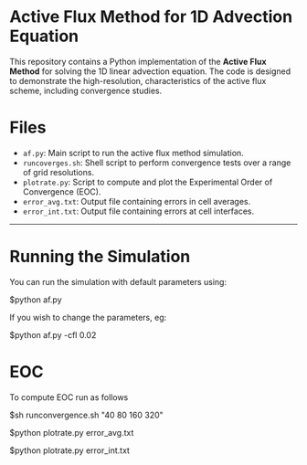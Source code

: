 # Active Flux Method for 1D Advection Equation

This repository contains a Python implementation of the **Active Flux Method** for solving the 1D linear advection equation. The code is designed to demonstrate the high-resolution, characteristics of the active flux scheme, including convergence studies.

# Files

- `af.py`: Main script to run the active flux method simulation.
- `runcoverges.sh`: Shell script to perform convergence tests over a range of grid resolutions.
- `plotrate.py`: Script to compute and plot the Experimental Order of Convergence (EOC).
- `error_avg.txt`: Output file containing errors in cell averages.
- `error_int.txt`: Output file containing errors at cell interfaces.

---
# Running the Simulation

You can run the simulation with default parameters using:

$python af.py

If you wish to change the parameters, eg:

$python af.py -cfl 0.02

# EOC
To compute EOC run as follows

$sh runconvergence.sh "40 80 160 320"

$python plotrate.py error_avg.txt

$python plotrate.py error_int.txt



